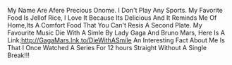 My Name Are Afere Precious Onome.
I Don't Play Any Sports.
My Favorite Food Is Jellof Rice, I Love It Because Its Delicious And It Reminds Me Of Home,Its A Comfort Food That You Can't Resis A Second Plate.
My Favourite Music Die With A Simle By Lady Gaga And Bruno Mars, Here Is A Link;http://GagaMars.lnk.to/DieWithASmile
An Interesting Fact About Me Is That I Once Watched A Series For 12 hours Straight Without A Single Break!!!